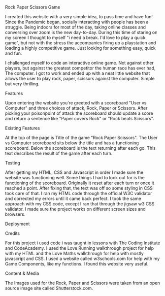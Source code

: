 Rock Paper Scissors Game

I created this website with a very simple idea, to pass time and have fun!
Since the Pandemic began, socially interacting with people has been a struggle.
Being indoors for most of the day, taking online classes and conversing over zoom is the new day-to-day.
During this time of staring on my screen I thought to myself "i need a break. I'd love to play a quick game", but not with 
the stress the accompanies firing up a playstation and loading a highly competitive game. Just looking for something easy, quick and fun.

I challenged myself to code an interactive online game. Not against other players, but against the greatest competitor the human race has ever had, The computer. I got to work and ended up with a neat little website that allows the user to play rock, paper, scissors against the computer. Simple but very thrilling. 


Features

Upon entering the website you're greeted with a scoreboard "User vs Computer" and three choices of attack, Rock, Paper or Scissors. 
After picking your poisonpoint of attack the scoreboard should update a score and return a sentence like "Paper covers Rock" or "Rock beats Scissors".


Existing Features

At the top of the page is Title of the game "Rock Paper Scissors".
The User vs Computer scoreboard sits below the title and has a functioning scoreboard.
Below the scoreboard is the text returning after each go. This text describes the result of the game after each turn.

Testing

After getting my HTML, CSS and Javascript in order I made sure the website was functioning well. Some things I had to look out for is the functioning of the scoreboard. Originally it reset after each turn or once it reached a point. After fixing that, the text was off so some styling in CSS took care of that.
 I ran my HTML code through the official W3C validator and corrected my errors until it came back perfect. I took the same approach with my 
  CSS code, except I ran that through the jigsaw w3 CSS validator.
  I made sure the project works on different screen sizes and browsers.


  Deployment 


Credits
 
 For this project i used code i was taught in lessons with The Coding Institute and CodeAcademy.
 I used the Love Running walkthrough project for help with my HTML and the Love Maths walkthrough for help with mostly javascript and CSS.
 I used a website called w3schools.com for help with my Game Components, like my functions. I found this website very useful.


 Content & Media
 
The Images used for the Rock, Paper and Scissors were taken from an open source image site called Shutterstock.com.



